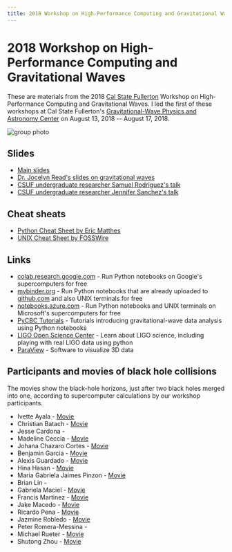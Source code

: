 ```yaml
---
title: 2018 Workshop on High-Performance Computing and Gravitational Waves
---
```


# 2018 Workshop on High-Performance Computing and Gravitational Waves

These are materials from the 2018 [Cal State
Fullerton](https://www.fullerton.edu) Workshop on High-Performance
Computing and Gravitational Waves. I led the first of these workshops
at Cal State Fullerton's [Gravitational-Wave Physics and Astronomy
Center](https://physics.fullerton.edu/gwpac) on August 13, 2018 -- August 17,
2018.

![group photo](href="6A09BF4D-3264-4152-90B2-A13EF4C424E4.jpeg)

## Slides

* [Main slides](Workshop2018Slides.pdf)
* [Dr. Jocelyn Read's slides on gravitational waves](ReadWorkshop2018Slides.pdf)
* [CSUF undergraduate researcher Samuel Rodriguez's talk](SamRodriguezTalk.pdf)
* [CSUF undergraduate researcher Jennifer Sanchez's talk](JenniferSanchezTalk.pdf)

## Cheat sheats

  * [Python Cheat Sheet by Eric Matthes](PythonCheatSheetMatthes.pdf)
  * [UNIX Cheat Sheet by FOSSWire](UnixCheatSheet.pdf)

## Links

  * [colab.research.google.com](https://colab.research.google.com) - Run Python notebooks on Google's supercomputers for free
  * [mybinder.org](https://mybinder.org) - Run Python notebooks that are already uploaded to [github.com](https://github.com) and also UNIX terminals for free
  * [notebooks.azure.com](https://notebooks.azure.com) - Run Python notebooks and UNIX terminals on Microsoft's supercomputers for free
  * [PyCBC Tutorials](https://github.com/gwastro/PyCBC-Tutorials) - Tutorials introducing gravitational-wave data analysis using Python notebooks
  * [LIGO Open Science Center](https://losc.ligo.org) - Learn about LIGO science, including playing with real LIGO data using python 
  * [ParaView](https://paraview.org) - Software to visualize 3D data

## Participants and movies of black hole collisions

The movies show the black-hole horizons, just after two black holes merged into one, 
according to supercomputer calculations by our workshop participants.

* Ivette Ayala - [Movie](https://youtu.be/Z_eMxnXYkU8)
* Christian Batach - [Movie](https://youtu.be/gTUdQ9RlE_w)
* Jesse Cardona - 
* Madeline Ceccia - [Movie](https://youtu.be/LT7YatHvS7I)
* Johana Chazaro Cortes - [Movie](https://youtu.be/z3UxxbVKpLU)
* Benjamin Garcia - [Movie](https://youtu.be/n7KpnD4nCD4)
* Alexis Guardado - [Movie](https://youtu.be/mjgGqZMcLts)
* Hina Hasan - [Movie](https://www.youtube.com/watch?v=6nH-zRM4wCE&feature=youtu.be)
* Maria Gabriela Jaimes Pinzon - [Movie](https://youtu.be/21ekvs9lEJk)
* Brian Lin - 
* Gabriela Maciel - [Movie](https://www.youtube.com/watch?v=ToyeS-rtJo4)
* Francis Martinez - [Movie](https://youtu.be/F8JLqTocYyc)
* Jake Macedo - [Movie](https://youtu.be/XondyrNYhLA)
* Ricardo Pena - [Movie](https://youtu.be/BIS4A2qtTHs)
* Jazmine Robledo - [Movie](https://youtu.be/iQ1OEPW30ZM)
* Peter Romera-Messina - 
* Michael Rueter - [Movie](https://youtu.be/5jXL2JKWMUA)
* Shutong Zhou - [Movie](https://youtu.be/uN-OyJhkxqU)


